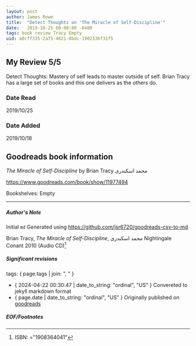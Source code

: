 ```yaml
---
layout: post
author: James Rowe
title:  "Detect Thoughts on 'The Miracle of Self-Discipline'"
date:   2019-10-25 00:00:00 -0400
tags: book review Tracy Empty
uid: a0cff335-2a75-4621-8bdc-1902336f31f5
---
```


<!-- highly dependent on how you personally use jekyll templates, and how you want this to show up -->

## My Review 5/5

Detect Thoughts: Mastery of self leads to master outside of self. Brian Tracy has a large set of books and this one delivers as the others do.

### Date Read
2019/10/25

### Date Added
2019/10/18

## Goodreads book information

*The Miracle of Self-Discipline* by Brian Tracy
محمد اسکندری

https://www.goodreads.com/book/show/11977494

Bookshelves: Empty

---

##### Author's Note

Initial `md` Generated using https://github.com/jsr6720/goodreads-csv-to-md

Brian Tracy, *The Miracle of Self-Discipline*, محمد اسکندری Nightingale Conant 2010 (Audio CD)[^1]

##### Significant revisions

tags: { page.tags | join: ", " } <!-- todo move this somewhere -->

- { 2024-04-22 00:30:47 | date_to_string: "ordinal", "US" } Convereted to jekyll markdown format 
- { page.date | date_to_string: "ordinal", "US" } Originally published on [goodreads](https://www.goodreads.com)

##### EOF/Footnotes

[^1]: ISBN: ="1908364041"